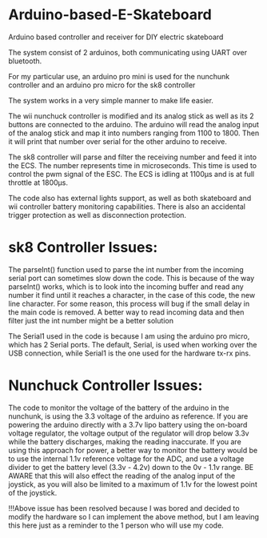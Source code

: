 # Arduino-based-E-Skateboard

Arduino based controller and receiver for DIY electric skateboard

The system consist of 2 arduinos, both communicating using UART over bluetooth. 

For my particular use, an arduino pro mini is used for the nunchunk controller and an arduino pro micro for the sk8 controller

The system works in a very simple manner to make life easier. 

The wii nunchuck controller is modified and its analog stick as well as its 2 buttons are connected to the arduino. The arduino will read the analog input of the analog stick and map it into numbers ranging from 1100 to 1800. Then it will print that number over serial for the other arduino to receive.

The sk8 controller will parse and filter the receiving number and feed it into the ECS. The number represents time in microseconds. This time is used to control the pwm signal of the ESC. The ECS is idling at 1100μs and is at full throttle at 1800μs. 

The code also has external lights support, as well as both skateboard and wii controller battery monitoring capabilities. There is also an accidental trigger protection as well as disconnection protection.


# sk8 Controller Issues:
The parseInt() function used to parse the int number from the incoming serial port can sometimes slow down the code. This is because of the way parseInt() works, which is to look into the incoming buffer and read any number it find until it reaches a character, in the case of this code, the new line character. For some reason, this process will bug if the small delay in the main code is removed. A better way to read incoming data and then filter just the int number might be a better solution 

The Serial1 used in the code is because I am using the arduino pro micro, which has 2 Serial ports. The default, Serial, is used when working over the USB connection, while Serial1 is the one used for the hardware tx-rx pins. 

# Nunchuck Controller Issues:
The code to monitor the voltage of the battery of the arduino in the nunchunk, is using the 3.3 voltage of the arduino as reference. If you are powering the arduino directly with a 3.7v lipo battery using the on-board voltage regulator, the voltage output of the regulator will drop below 3.3v while the battery discharges, making the reading inaccurate. If you are using this approach for power, a better way to monitor the battery would be to use the internal 1.1v reference voltage for the ADC, and use a voltage divider to get the battery level (3.3v - 4.2v) down to the 0v - 1.1v range. BE AWARE that this will also effect the reading of the analog input of the joystick, as you will also be limited to a maximum of 1.1v for the lowest point of the joystick.

!!!Above issue has been resolved because I was bored and decided to modify the hardware so I can implement the above method, but I am leaving this here just as a reminder to the 1 person who will use my code.


